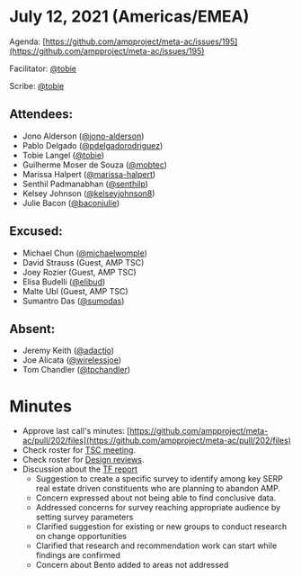# July 12, 2021 (Americas/EMEA)

Agenda: [https://github.com/ampproject/meta-ac/issues/195](https://github.com/ampproject/meta-ac/issues/195)

Facilitator: [@tobie]

Scribe: [@tobie]

## Attendees:

* Jono Alderson ([@jono-alderson])
* Pablo Delgado ([@pdelgadorodriguez])
* Tobie Langel ([@tobie])
* Guilherme Moser de Souza ([@mobtec])
* Marissa Halpert ([@marissa-halpert])
* Senthil Padmanabhan ([@senthilp])
* Kelsey Johnson ([@kelseyjohnson8])
* Julie Bacon ([@baconjulie])

## Excused:

* Michael Chun ([@michaelwomple])
* David Strauss (Guest, AMP TSC)
* Joey Rozier (Guest, AMP TSC)
* Elisa Budelli ([@elibud])
* Malte Ubl (Guest, AMP TSC)
* Sumantro Das ([@sumodas])

## Absent:

* Jeremy Keith ([@adactio])
* Joe Alicata ([@wirelessjoe])
* Tom Chandler ([@tpchandler])

# Minutes

* Approve last call's minutes: [https://github.com/ampproject/meta-ac/pull/202/files](https://github.com/ampproject/meta-ac/pull/202/files)
* Check roster for [TSC meeting](https://github.com/ampproject/meta-tsc/labels/TSC%20Meeting).
* Check roster for [Design reviews](https://github.com/ampproject/amphtml/labels/Type%3A%20Design%20Review).
* Discussion about the [TF report](https://docs.google.com/document/d/1xZke2SxvXMg3skFIzcKJN_1AmFqeGZ4M1Uv5JyqKwlk/edit)
    * Suggestion to create a specific survey to identify among key SERP real estate driven constituents who are planning to abandon AMP.
    * Concern expressed about not being able to find conclusive data.
    * Addressed concerns for survey reaching appropriate audience by setting survey parameters
    * Clarified suggestion for existing or new groups to conduct research on change opportunities
    * Clarified that research and recommendation work can start while findings are confirmed
    * Concern about Bento added to areas not addressed

[@wirelessjoe]: https://github.com/wirelessjoe
[@sumodas]: https://github.com/sumodas
[@senthilp]: https://github.com/senthilp
[@elibud]: https://github.com/elibud
[@mobtec]: https://github.com/mobtec
[@pdelgadorodriguez]: https://github.com/pdelgadorodriguez
[@marissa-halpert]: https://github.com/marissa-halpert
[@candice-womp]: https://github.com/candice-womp
[@jono-alderson]: https://github.com/jono-alderson
[@baconjulie]: https://github.com/baconjulie
[@kelseyjohnson8]: https://github.com/kelseyjohnson8]
[@adactio]: https://github.com/adactio
[@tobie]: https://github.com/tobie
[@tpchandler]: https://github.com/tpchandler
[@michaelwomple]: https://github.com/michaelwomple

[@DavidStrauss]: https://github.com/DavidStrauss
[@cpapazian]: https://github.com/cpapazian
[@dvoytenko]: https://github.com/dvoytenko
[@rudygalfi]: https://github.com/rudygalfi
[@KasianaMac]: https://github.com/KasianaMac
[@mrjoro]: https://github.com/mrjoro

[@kristoferbaxter]: https://github.com/kristoferbaxter
[@nainar]: https://github.com/nainar

[@jorydotcom]: https://github.com/jorydotcom
[@MadisonMiner]: https://github.com/MadisonMiner
